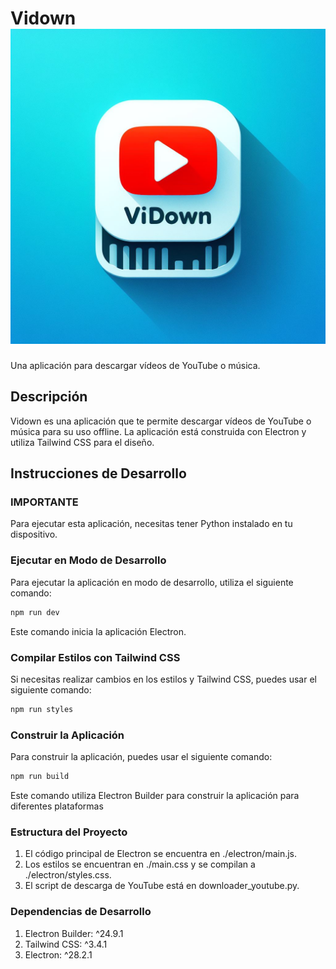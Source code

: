 # Vidown  ![Vidown Logo](./electron/icon/2.jpeg)


Una aplicación para descargar vídeos de YouTube o música.

## Descripción

Vidown es una aplicación que te permite descargar vídeos de YouTube o música para su uso offline. La aplicación está construida con Electron y utiliza Tailwind CSS para el diseño.

## Instrucciones de Desarrollo

### IMPORTANTE 
Para ejecutar esta aplicación, necesitas tener Python instalado en tu dispositivo. 


### Ejecutar en Modo de Desarrollo

Para ejecutar la aplicación en modo de desarrollo, utiliza el siguiente comando:

```bash
npm run dev
```

Este comando inicia la aplicación Electron.

### Compilar Estilos con Tailwind CSS

Si necesitas realizar cambios en los estilos y Tailwind CSS, puedes usar el siguiente comando:

```bash
npm run styles
```

### Construir la Aplicación

Para construir la aplicación, puedes usar el siguiente comando:

```bash
npm run build
```

Este comando utiliza Electron Builder para construir la aplicación para diferentes plataformas

### Estructura del Proyecto

1. El código principal de Electron se encuentra en ./electron/main.js.
2. Los estilos se encuentran en ./main.css y se compilan a ./electron/styles.css.
3. El script de descarga de YouTube está en downloader_youtube.py.

### Dependencias de Desarrollo

1. Electron Builder: ^24.9.1
2. Tailwind CSS: ^3.4.1
3. Electron: ^28.2.1
